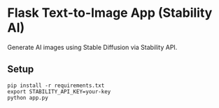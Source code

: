 # Flask Text-to-Image App (Stability AI)

Generate AI images using Stable Diffusion via Stability API.

## Setup
```
pip install -r requirements.txt
export STABILITY_API_KEY=your-key
python app.py
```
